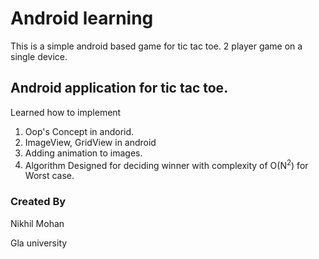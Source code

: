 # Android learning
This is a simple android based game for tic tac toe.
2 player game on a single device.

## Android application for tic tac toe.
Learned how to implement
1. Oop's Concept in andorid.
2. ImageView, GridView in android
3. Adding animation to images.
4. Algorithm Designed for deciding winner with complexity of O(N<sup>2</sup>) for Worst case.



### Created By 
  Nikhil Mohan
  
Gla university
 
